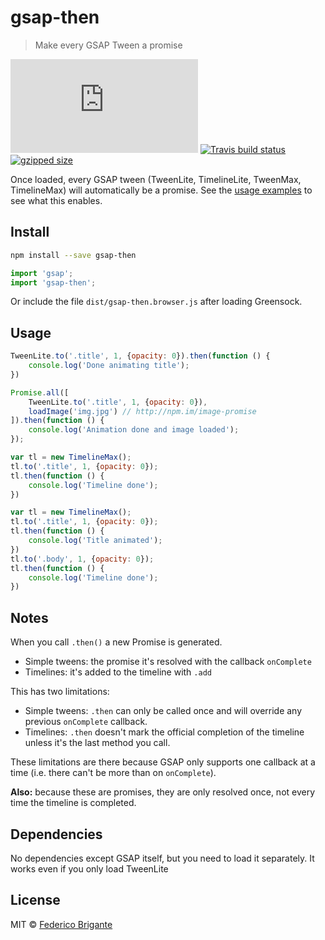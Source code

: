# gsap-then

> Make every GSAP Tween a promise

[![gzipped size](https://badges.herokuapp.com/size/github/bfred-it/gsap-then/master/dist/gsap-then.browser.js?gzip=true&label=gzipped%20size)](#readme)
[![Travis build status](https://api.travis-ci.org/bfred-it/gsap-then.svg?branch=master)](https://travis-ci.org/bfred-it/gsap-then)
[![gzipped size](https://img.shields.io/npm/v/gsap-then.svg)](https://www.npmjs.com/package/gsap-then) 

Once loaded, every GSAP tween (TweenLite, TimelineLite, TweenMax, TimelineMax) will automatically be a promise. See the [usage examples](#usage) to see what this enables.

## Install

```sh
npm install --save gsap-then
```

```js
import 'gsap';
import 'gsap-then';
```

Or include the file `dist/gsap-then.browser.js` after loading Greensock.

## Usage

```js
TweenLite.to('.title', 1, {opacity: 0}).then(function () {
	console.log('Done animating title');
})
```

```js
Promise.all([
	TweenLite.to('.title', 1, {opacity: 0}),
	loadImage('img.jpg') // http://npm.im/image-promise
]).then(function () {
	console.log('Animation done and image loaded');
});
```

```js
var tl = new TimelineMax();
tl.to('.title', 1, {opacity: 0});
tl.then(function () {
	console.log('Timeline done');
})
```

```js
var tl = new TimelineMax();
tl.to('.title', 1, {opacity: 0});
tl.then(function () {
	console.log('Title animated');
})
tl.to('.body', 1, {opacity: 0});
tl.then(function () {
	console.log('Timeline done');
})
```

## Notes

When you call `.then()` a new Promise is generated. 

- Simple tweens: the promise it's resolved with the callback `onComplete`
- Timelines: it's added to the timeline with `.add`

This has two limitations:

- Simple tweens: `.then` can only be called once and will override any previous `onComplete` callback.
- Timelines: `.then` doesn't mark the official completion of the timeline unless it's the last method you call.

These limitations are there because GSAP only supports one callback at a time (i.e. there can't be more than on `onComplete`).

**Also:** because these are promises, they are only resolved once, not every time the timeline is completed.

## Dependencies

No dependencies except GSAP itself, but you need to load it separately. It works even if you only load TweenLite

## License

MIT © [Federico Brigante](http://twitter.com/bfred_it)
